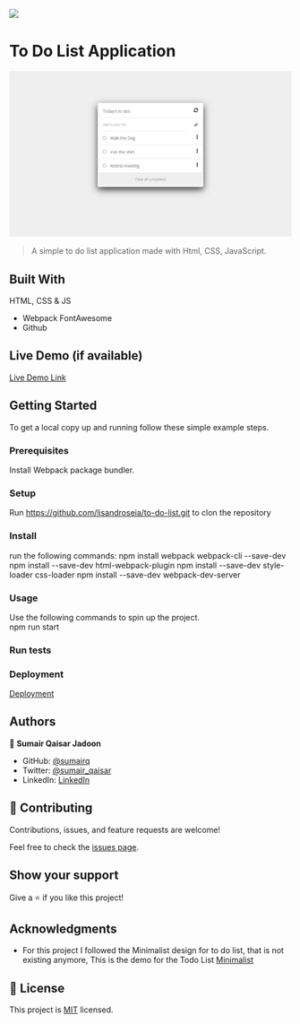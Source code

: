 ![](https://img.shields.io/badge/Microverse-blueviolet)

# To Do List Application

![screenshot](./screenshot.png)

> A simple to do list application made with Html, CSS, JavaScript.


## Built With

 HTML, CSS & JS
- Webpack FontAwesome
- Github

## Live Demo (if available)

[Live Demo Link](https://livedemo.com)


## Getting Started

To get a local copy up and running follow these simple example steps.

### Prerequisites
Install Webpack package bundler.

### Setup
Run https://github.com/lisandroseia/to-do-list.git to clon the repository

### Install
run the following commands:
npm install webpack webpack-cli --save-dev
npm install --save-dev html-webpack-plugin
npm install --save-dev style-loader css-loader
npm install --save-dev webpack-dev-server



### Usage
Use the following commands to spin up the project.  
npm run start

### Run tests

### Deployment

[Deployment](https://sumairq.github.io/Todo-List-Microverse/)

## Authors

👤 **Sumair Qaisar Jadoon**

- GitHub: [@sumairq](https://github.com/sumairq)
- Twitter: [@sumair_qaisar](https://twitter.com/sumair_qaisar)
- LinkedIn: [LinkedIn](https://linkedin.com/in/sumair-qaisar-jadoon-84a877164)

## 🤝 Contributing

Contributions, issues, and feature requests are welcome!

Feel free to check the [issues page](../../issues/).

## Show your support

Give a ⭐️ if you like this project!

## Acknowledgments

- For this project I followed the Minimalist design for to do list, that is not existing anymore,
This is the demo for the Todo List [Minimalist](https://www.youtube.com/watch?v=AcUd-_Yjjqg)

## 📝 License

This project is [MIT](./MIT.md) licensed.

